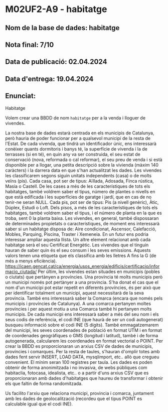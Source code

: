 # M02UF2-A9 - habitatge

## Nom de la base de dades: habitatge

## Nota final: 7/10

## Data de publicació: 02.04.2024

## Data d'entrega: 19.04.2024

## Enunciat:

Habitatge

Volem crear una BBDD de nom `habitatge` per a la venda i lloguer de vivendes.

La nostra base de dades estarà centrada en els municipis de Catalunya, però hauria de poder funcionar per a qualsevol municipi de la resta de l'Estat. 
De cada vivenda, que tindrà un identificador únic, ens interessarà conèixer quants dormitoris i banys té, la superfície de vivenda i la de terrasses (si en té), en quin any va ser construida, el seu estat de conservació (nova, reformada o cal reformar), el seu preu de venda i si està disponible per a llogar, una petita descripció sobre la vivienda (màxim 140 caràcters) i la darrera data en que s'han actualitzat les dades. 
Les vivendes les classificarem segons siguin unitats independents (casa) o de molts veïns (pis). 
Cada casa, pot ser de tipus: Aïllada, Adosada, Finca rústica, Masia o Castell. 
De les cases a més de les característiques de tots els habitatges, també voldrem saber el tipus, número de plantes o nivells en que està edificada i les superfícies de garatge i jardí, que en cas de no tenir-ne seran NULL. 
Cada pis, pot ser de tipus: Pis (a nivell genèric), Àtic, Dúplex, Estudi o Loft. 
Dels pisos, a més de les característiques de tots els habitatges, també voldrem saber el tipus, i el número de planta en la que es troba, sent 0 la planta baixa.
 Les vivendes, en general, també dispossaran de determinades propietats o característiques, de moment ens interessarà saber si un habitatge disposa de: Aire condicionat, Ascensor, Calefacció, Mobles, Parquing, Piscina, Traster i Xemeneia. En un futur ens podria interessar ampliar aquesta llista. Un altre element relacionat amb cada habitatge serà el seu Certificat Energètic. 
Les vivendes que el tinguin hauran de saber quin és el seu consum i les seves emissions. Aquests valors tenen una etiqueta que els classifica amb les lletres A fins la G (de més a menys eficiència). https://icaen.gencat.cat/ca/energia/usos_energia/edificis/certificacio/informacio_ciutada/ 
Per últim, les vivendes estan situades en municipis (pobles o ciutats) que pertànyen a províncies. Una província té molts municipis però un municipi només pot pertànyer a una provincia. S'ha donat el cas que el nom d'un municipi pot estar repetit en diferents províncies, és per això que per identificar totalment un municipi, aquest necessitarà de la seva provincia.
També ens interessarà saber la Comarca (encara que només pels municipis i províncies de Catalunya). 
A una comarca pertanyen moltes províncies i per aquest motiu a una Comarca també hi pertanyen molts municipis. 
De cada municipi ens interessarà saber a més del seu nom i els seus codis de referència, el codi INE (que haurà de ser un codi autogenerat) busqueu informació sobre el codi INE (5 dígits).
També emmagatzemarem del municipi, les seves coordenades de població en format UTM i en format de coordenades geogràfiques o GMS (longitud i latitud), també i de forma autogenerada, calcularem les coordenades en format vectorial o POINT. 
Per crear la BBDD es proporcionaran un arxius CSV de dades de municipis, províncies i comarques.
Per la resta de taules, s'hauran d'omplir totes amb dades fent servir INSERT, LOAD DATA, mysqlimport, etc.. allò que cregueu convenient.
El mínim seran 100 registres per taula. Les dades es poden obtenir de forma anonimitzada i no invasiva, de webs públiques com habitaclia, fotocasa, idealista, etc.. o a partir d'uns arxius CSV que es proporcionaran amb dades d'habitatges que haureu de transformar i obtenir els que faltin de forma randomitzada.

Us facilito l'arxiu que relaciona municipi, provincia i comarca, juntament amb les dades de geolocalització (recordeu que el tipus POINT es calculable igual que el codi INE).